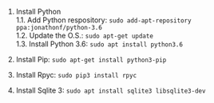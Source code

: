 1. Install Python  
1.1. Add Python respository: `sudo add-apt-repository ppa:jonathonf/python-3.6`  
1.2. Update the O.S.: `sudo apt-get update`  
1.3. Install Python 3.6: `sudo apt install python3.6`  

2. Install Pip: `sudo apt-get install python3-pip`  

3. Install Rpyc: `sudo pip3 install rpyc`  

4. Install Sqlite 3: `sudo apt install sqlite3 libsqlite3-dev`
